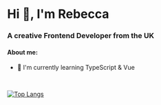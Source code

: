 <h1>Hi 👋, I'm Rebecca</h1>
<h3>A creative Frontend Developer from the UK</h3>

#### About me:

- 🌱 I'm currently learning TypeScript & Vue


<br>

  [![Top Langs](https://most-used-lang.vercel.app/api/top-langs/?username=rebecca-94&layout=compact&langs_count=8&count-private=true&hide=Shell)](https://github.com/anuraghazra/github-readme-stats)
